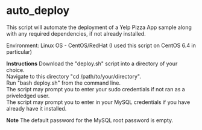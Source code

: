 # auto_deploy

This script will automate the deployment of a Yelp Pizza App sample along with any required dependencies, if not already installed.

Environment: Linux OS - CentOS/RedHat (I used this script on CentOS 6.4 in particular)

**Instructions**
Download the "deploy.sh" script into a directory of your choice. <br />
Navigate to this directory "cd /path/to/your/directory". <br />
Run "bash deploy.sh" from the command line. <br />
The script may prompt you to enter your sudo credentials if not ran as a priveledged user. <br />
The script may prompt you to enter in your MySQL credentials if you have already have it installed. <br />

**Note**
The default password for the MySQL root password is empty. <br />
